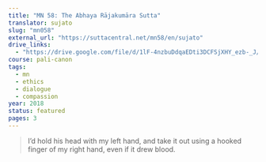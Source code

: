 ```yaml
---
title: "MN 58: The Abhaya Rājakumāra Sutta"
translator: sujato
slug: "mn058"
external_url: "https://suttacentral.net/mn58/en/sujato"
drive_links:
  - "https://drive.google.com/file/d/1lF-4nzbuDdqaEDti3DCFSjXHY_ezb-_J/view?usp=drivesdk"
course: pali-canon
tags:
  - mn
  - ethics
  - dialogue
  - compassion
year: 2018
status: featured
pages: 3
---
```


> I’d hold his head with my left hand, and take it out using a hooked finger of my right hand, even if it drew blood.


